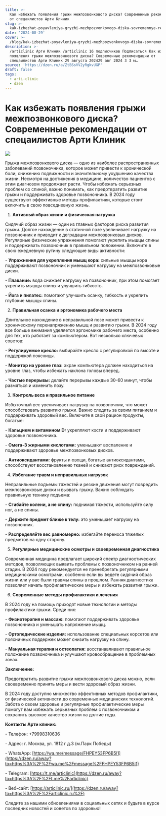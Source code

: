 ```yaml
---
title: >-
  Как избежать появления грыжи межпозвонкового диска? Современные рекомендации
  от спецаилистов Арти Клиник
slug: >-
  kak-izbezhat-poyavleniya-gryzhi-mezhpozvonkovogo-diska-sovremennye-rekomendacii-
date: '2024-08-29'
cover: >-
  /blog/kak-izbezhat-poyavleniya-gryzhi-mezhpozvonkovogo-diska-sovremennye-rekomendacii-/cover.jpg
description: >-
  /articlinic Арти Клиник /articlinic 16 подписчиков Подписаться Как избежать
  появления грыжи межпозвонкового диска? Современные рекомендации от
  спецаилистов Арти Клиник 29 августа 202429 авг 2024 3 3 м…
source: 'https://dzen.ru/a/ZtBSsVV2yRgkvUGP'
draft: false
tags:
  - arti-clinic
  - dzen
---
```


# Как избежать появления грыжи межпозвонкового диска? Современные рекомендации от спецаилистов Арти Клиник

![](/blog/kak-izbezhat-poyavleniya-gryzhi-mezhpozvonkovogo-diska-sovremennye-rekomendacii-/img-0.jpg)

Грыжа межпозвонкового диска — одно из наиболее распространенных заболеваний позвоночника, которое может привести к хронической боли, снижению подвижности и значительному ухудшению качества жизни. Несмотря на достижения в медицине, количество пациентов с этим диагнозом продолжает расти. Чтобы избежать серьезных проблем со спиной, важно понимать, как предотвратить развитие грыжи и поддерживать здоровье позвоночника. В 2024 году существуют эффективные методы профилактики, которые стоит включить в свою повседневную жизнь.

1. **Активный образ жизни и физическая нагрузка**

Сидячий образ жизни — один из главных факторов риска развития грыжи. Долгое нахождение в статичной позе увеличивает нагрузку на позвоночник и приводит к деградации межпозвонковых дисков. Регулярные физические упражнения помогают укрепить мышцы спины и поддерживать позвоночник в правильном положении. Включите в свою ежедневную рутину следующие виды активности:

\- **Упражнения для укрепления мышц кора:** сильные мышцы кора поддерживают позвоночник и уменьшают нагрузку на межпозвонковые диски.

\- **Плавание:** вода снижает нагрузку на позвоночник, при этом помогает укрепить мышцы спины и улучшить гибкость.

\- **Йога и пилатес:** помогают улучшить осанку, гибкость и укрепить глубокие мышцы спины.

2. **Правильная осанка и эргономика рабочего места**

Длительное нахождение в неправильной позе может привести к хроническому перенапряжению мышц и развитию грыжи. В 2024 году все больше внимания уделяется эргономике рабочего места, особенно для тех, кто работает за компьютером. Вот несколько ключевых советов:

\- **Регулируемое кресло:** выбирайте кресло с регулировкой по высоте и поддержкой поясницы.

\- **Монитор на уровне глаз:** экран компьютера должен находиться на уровне глаз, чтобы избежать наклона головы вперед.

\- **Частые перерывы:** делайте перерывы каждые 30-60 минут, чтобы размяться и изменить позу.

3. **Контроль веса и правильное питание**

Избыточный вес увеличивает нагрузку на позвоночник, что может способствовать развитию грыжи. Важно следить за своим питанием и поддерживать здоровый вес. Включите в свой рацион продукты, богатые:

\- **Кальцием и витамином D:** укрепляют кости и поддерживают здоровье позвоночника.

\- **Омега-3 жирными кислотами:** уменьшают воспаление и поддерживают здоровье межпозвонковых дисков.

\- **Антиоксидантами:** фрукты и овощи, богатые антиоксидантами, способствуют восстановлению тканей и снижают риск повреждений.

4. **Избегание травм и неправильных нагрузок**

Неправильные подъемы тяжестей и резкие движения могут повредить межпозвонковые диски и вызвать грыжу. Важно соблюдать правильную технику подъема:

\- **Сгибайте колени, а не спину:** поднимая тяжести, используйте силу ног, а не спины.

\- **Держите предмет ближе к телу:** это уменьшает нагрузку на позвоночник.

\- **Распределяйте вес равномерно:** избегайте переноса тяжелых предметов на одну сторону.

5. **Регулярные медицинские осмотры и своевременная диагностика**

Современная медицина предлагает широкий спектр диагностических методов, позволяющих выявить проблемы с позвоночником на ранней стадии. В 2024 году рекомендуется не пренебрегать регулярными медицинскими осмотрами, особенно если вы ведете сидячий образ жизни или у вас были травмы спины в прошлом. Ранняя диагностика позволяет начать профилактические меры и избежать развития грыжи.  
  
6. **Современные методы профилактики и лечения**

В 2024 году на помощь приходят новые технологии и методы профилактики грыжи. Среди них:

\- **Физиотерапия и массаж:** помогают поддерживать здоровье позвоночника и уменьшать напряжение мышц.

\- **Ортопедические изделия:** использование специальных корсетов или поясничных поддержек может снизить нагрузку на спину.

\- **Мануальная терапия и остеопатия:** восстанавливают правильное положение позвоночника и улучшают кровообращение в проблемных зонах.

**Заключение:**

Предотвратить развитие грыжи межпозвонкового диска можно, если своевременно принять меры и вести здоровый образ жизни.

В 2024 году доступно множество эффективных методов профилактики, от физической активности до современных медицинских технологий. Забота о своем здоровье и регулярные профилактические меры помогут вам избежать серьезных проблем с позвоночником и сохранить высокое качество жизни на долгие годы.

**Контакты Арти клиник:**

\- Телефон: +79998310636

\- Адрес: г. Москва, ул. 1812 г д.3 (м.Парк Победы)

\- WhatsApp: [https://wa.me/message/FHPEY53FP6B5I1](https://dzen.ru/away?to=https%3A%2F%2Fwa.me%2Fmessage%2FFHPEY53FP6B5I1)

\- Telegram: [https://t.me/articlinic](https://dzen.ru/away?to=https%3A%2F%2Ft.me%2Farticlinic)

\- Веб-сайт: [https://articlinic.ru/](https://dzen.ru/away?to=https%3A%2F%2Farticlinic.ru%2F)

Следите за нашими обновлениями в социальных сетях и будьте в курсе последних новостей и советов по здоровью!